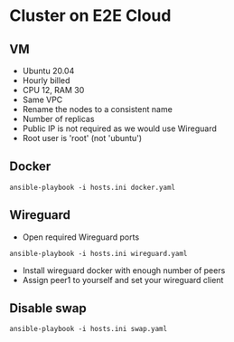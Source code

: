 # Cluster on E2E Cloud

## VM
- Ubuntu 20.04
- Hourly billed
- CPU 12, RAM 30
- Same VPC
- Rename the nodes to a consistent name
- Number of replicas
- Public IP is not required as we would use Wireguard
- Root user is 'root' (not 'ubuntu')

## Docker 
```
ansible-playbook -i hosts.ini docker.yaml
```

## Wireguard
- Open required Wireguard ports 
```
ansible-playbook -i hosts.ini wireguard.yaml
```
- Install wireguard docker with enough number of peers
- Assign peer1 to yourself and set your wireguard client

## Disable swap

```
ansible-playbook -i hosts.ini swap.yaml
```

